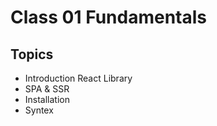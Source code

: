 # Class 01 Fundamentals

## Topics

- Introduction React Library
- SPA & SSR
- Installation
- Syntex

